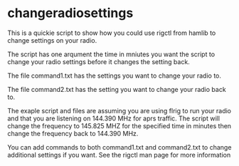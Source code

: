 # changeradiosettings

This is a quickie script to show how you could use rigctl from hamlib to change settings on your radio.
                                                                                                                                                                                 


The script has one arqument the time in mniutes you want the script to change your radio settings before it changes the setting back.

The file command1.txt has the settings you want to change your radio to.

The file command2.txt has the setting you want to change your radio back to.

The exaple script and files are assuming you are using flrig to run your radio and that you are listening on 144.390 MHz for aprs traffic.
The script will change the frequency to 145.825 MHZ for the specified time in minutes then change the frequency back to 144.390 MHz.

You can add commands to both command1.txt and command2.txt to change additional settings if you want.  See the rigctl man page for more information
